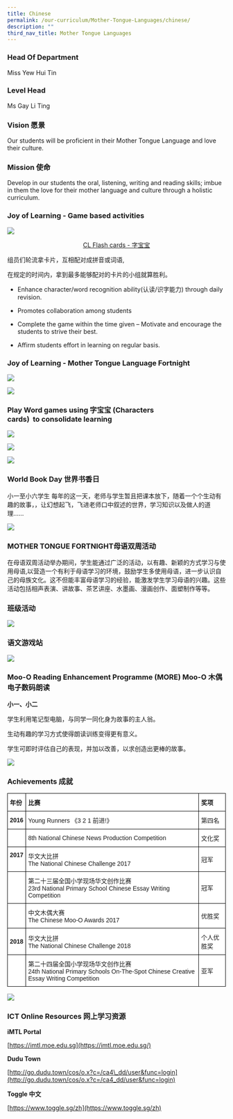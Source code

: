 ```yaml
---
title: Chinese
permalink: /our-curriculum/Mother-Tongue-Languages/chinese/
description: ""
third_nav_title: Mother Tongue Languages
---
```

### Head Of Department

Miss Yew Hui Tin

  

### Level Head

Ms Gay Li Ting

  

### Vision 愿景

Our students will be proficient in their Mother Tongue Language and love their culture.

### Mission 使命

Develop in our students the oral, listening, writing and reading skills; imbue in them the love for their mother language and culture through a holistic curriculum.

  

### Joy of Learning - Game based activities

![](/images/CL%201.png)

<center><u>CL Flash cards - 字宝宝</center></u>


组员们轮流拿卡片，互相配对成拼音或词语,

在规定的时间内，拿到最多能够配对的卡片的小组就算胜利。<br>

* Enhance character/word recognition ability(认读/识字能力) through daily revision. <br>

* Promotes collaboration among students <br>

* Complete the game within the time given – Motivate and encourage the students to strive their best. <br>

* Affirm students effort in learning on regular basis. <br>

### Joy of Learning - Mother Tongue Language Fortnight ###

![](/images/CL%202.png)

![](/images/CL3.png)

### Play Word games using 字宝宝 (Characters cards)  to consolidate learning ###

![](/images/CL4.png)

![](/images/CL5.jpg)

![](/images/CL6.jpg)

### World Book Day 世界书香日 ###

小一至小六学生 每年的这一天，老师与学生暂且把课本放下，随着一个个生动有趣的故事，，让幻想起飞，飞进老师口中叙述的世界，学习知识以及做人的道理……

![](/images/CL7.png)

### MOTHER TONGUE FORTNIGHT母语双周活动 ###

在母语双周活动举办期间，学生能通过广泛的活动，以有趣、新颖的方式学习与使用母语,以营造一个有利于母语学习的环境，鼓励学生多使用母语，进一步认识自己的母族文化。这不但能丰富母语学习的经验，能激发学生学习母语的兴趣。这些活动包括相声表演、讲故事、茶艺讲座、水墨画、漫画创作、面塑制作等等。


### 班级活动 ###

![](/images/CL8.png)

### 语文游戏站 ###

![](/images/CL9.png)

### Moo-O Reading Enhancement Programme (MORE) Moo-O 木偶电子数码朗读 ###

**小一、小二**

学生利用笔记型电脑，与同学一同化身为故事的主人翁。

生动有趣的学习方式使得朗读训练变得更有意义。

学生可即时评估自己的表现，并加以改善，以求创造出更棒的故事。

![](/images/CL10.png)

### Achievements 成就 ###

<style type="text/css">
.tg  {border-collapse:collapse;border-spacing:0;}
.tg td{border-color:black;border-style:solid;border-width:1px;font-family:Arial, sans-serif;font-size:14px;
  overflow:hidden;padding:10px 5px;word-break:normal;}
.tg th{border-color:black;border-style:solid;border-width:1px;font-family:Arial, sans-serif;font-size:14px;
  font-weight:normal;overflow:hidden;padding:10px 5px;word-break:normal;}
.tg .tg-8rcp{background-color:#FFF;font-weight:bold;text-align:left;vertical-align:middle}
.tg .tg-dgl5{background-color:#FFF;font-weight:bold;text-align:left;vertical-align:top}
.tg .tg-zr06{background-color:#FFF;text-align:left;vertical-align:middle}
.tg .tg-f4yw{background-color:#FFF;text-align:center;vertical-align:middle}
</style>
<table class="tg">
<thead>
  <tr>
    <th class="tg-dgl5">年份<br></th>
    <th class="tg-dgl5">比赛</th>
    <th class="tg-dgl5">奖项</th>
  </tr>
</thead>
<tbody>
  <tr>
    <td class="tg-8rcp"> 2016</td>
    <td class="tg-zr06"> Young Runners 《3 2 1 前进!》</td>
    <td class="tg-zr06">第四名 </td>
  </tr>
  <tr>
    <td class="tg-f4yw"> </td>
    <td class="tg-zr06"> 8th National Chinese News Production Competition</td>
    <td class="tg-zr06"> 文化奖</td>
  </tr>
  <tr>
    <td class="tg-dgl5"> 2017</td>
    <td class="tg-zr06"> 华文大比拼<br>The National Chinese Challenge 2017</td>
    <td class="tg-zr06">冠军 </td>
  </tr>
  <tr>
    <td class="tg-f4yw"> </td>
    <td class="tg-zr06">第二十三届全国小学现场华文创作比赛<br>23rd National Primary School Chinese Essay Writing Competition </td>
    <td class="tg-zr06"> 冠军</td>
  </tr>
  <tr>
    <td class="tg-f4yw"> </td>
    <td class="tg-zr06">中文木偶大赛<br>The Chinese Moo-O Awards 2017 </td>
    <td class="tg-zr06"> 优胜奖</td>
  </tr>
  <tr>
    <td class="tg-8rcp"> 2018</td>
    <td class="tg-zr06"> 华文大比拼<br>The National Chinese Challenge 2018</td>
    <td class="tg-zr06">个人优胜奖</td>
  </tr>
  <tr>
    <td class="tg-f4yw"> </td>
    <td class="tg-zr06"> 第二十四届全国小学现场华文创作比赛<br>24th National Primary Schools On-The-Spot Chinese Creative Essay Writing Competition</td>
    <td class="tg-zr06"> 亚军</td>
  </tr>
</tbody>
</table>

![](/images/NChiChallenge.jpg)

### ICT Online Resources 网上学习资源 ###

**iMTL Portal**

[https://imtl.moe.edu.sg](https://imtl.moe.edu.sg/)

**Dudu Town**  

[http://go.dudu.town/cos/o.x?c=/ca4\_dd/user&func=login](http://go.dudu.town/cos/o.x?c=/ca4_dd/user&func=login)

**Toggle 中文**

[https://www.toggle.sg/zh](https://www.toggle.sg/zh)